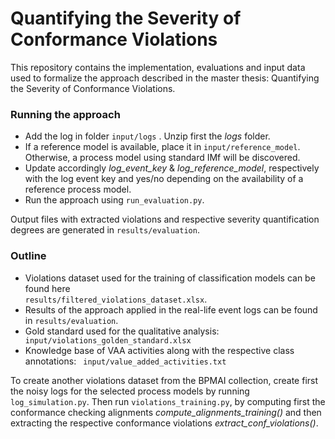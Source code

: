 # Quantifying the Severity of Conformance Violations

This repository contains the implementation, evaluations and input data used to formalize the approach described in the master thesis: Quantifying the Severity of Conformance Violations.

### Running the approach
- Add the log in folder <code>input/logs</code> . Unzip first the *logs* folder.
- If a reference model is available, place it in <code>input/reference_model</code>. Otherwise, a process model using standard IMf will be discovered.  
- Update accordingly *log_event_key*  & *log_reference_model*, respectively with the log event key and yes/no depending on the availability of a reference process model.
- Run the approach using <code>run_evaluation.py</code>.

Output files with extracted violations and respective severity quantification degrees are generated in <code>results/evaluation</code>.

### Outline
- Violations dataset used for the training of classification models can be found here <code> results/filtered_violations_dataset.xlsx</code>.
- Results of the approach applied in the real-life event logs can be found in <code>results/evaluation</code>.
- Gold standard used for the qualitative analysis: <code> input/violations_golden_standard.xlsx </code> 
- Knowledge base of VAA activities along with the respective class annotations:  <code> input/value_added_activities.txt </code> 


To create another violations dataset from the BPMAI collection, create first the noisy logs for the selected process models by running <code>log_simulation.py</code>. Then run <code>violations_training.py</code>, by computing first the conformance checking alignments *compute_alignments_training()* and then extracting the respective conformance violations *extract_conf_violations()*.



